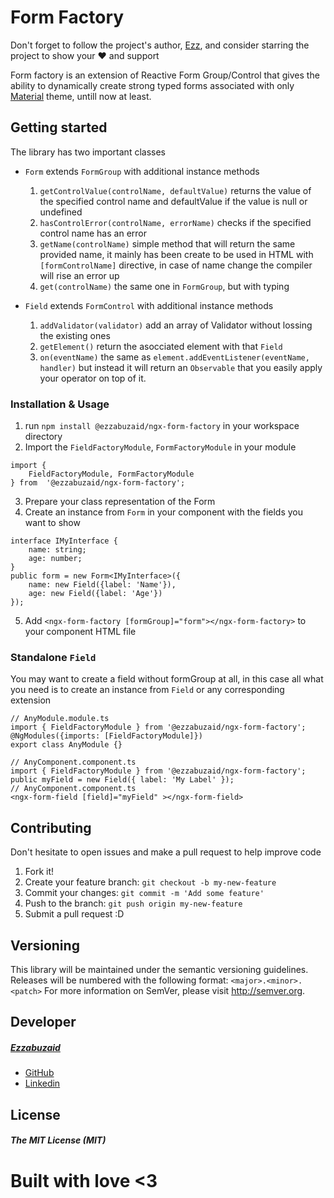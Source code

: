 # Form Factory

Don't forget to follow the project's author, [Ezz](https://github.com/ezzabuzaid), and consider starring the project to show your ❤️ and support

Form factory is an extension of Reactive Form Group/Control that gives the ability to dynamically create strong typed forms associated with only [Material](https://material.angular.io) theme, untill now at least.

## Getting started
The library has two important classes
* `Form` extends `FormGroup`  with additional instance methods
	1. `getControlValue(controlName, defaultValue)` returns the value of the specified control name and defaultValue if the value is null or undefined
	2. `hasControlError(controlName, errorName)` checks if the specified control name has an error
	3. `getName(controlName)` simple method that will return the same provided name, it mainly has been create to be used in HTML with `[formControlName]` directive, in case of name change the compiler will rise an error up
	4. `get(controlName)` the same one in `FormGroup`, but with typing
 
* `Field` extends `FormControl` with additional instance methods
	1. `addValidator(validator)` add an array of Validator without lossing the existing ones
	2. `getElement()` return the asocciated element with that `Field`
	3. `on(eventName)` the same as `element.addEventListener(eventName, handler)` but instead it will return an `Observable` that you easily apply your operator on top of it.

### Installation & Usage
1. run `npm install @ezzabuzaid/ngx-form-factory` in your workspace directory
2. Import the `FieldFactoryModule`, `FormFactoryModule` in your module
 ```
 import {
	 FieldFactoryModule, FormFactoryModule
 } from  '@ezzabuzaid/ngx-form-factory';
 ```
3. Prepare your class representation of the Form
4. Create an instance from `Form` in your component with the fields you want to show
```
interface IMyInterface {
	name: string;
	age: number;
}
public form = new Form<IMyInterface>({
	name: new Field({label: 'Name'}),
	age: new Field({label: 'Age'})
});
```
5. Add `<ngx-form-factory [formGroup]="form"></ngx-form-factory>`  to your component HTML file

### Standalone `Field`
You may want to create a field without formGroup at all, in this case all what you need is to create an instance from `Field` or any corresponding extension
```
// AnyModule.module.ts
import { FieldFactoryModule } from '@ezzabuzaid/ngx-form-factory';
@NgModules({imports: [FieldFactoryModule]})
export class AnyModule {}

// AnyComponent.component.ts
import { FieldFactoryModule } from '@ezzabuzaid/ngx-form-factory';
public myField = new Field({ label: 'My Label' });
// AnyComponent.component.ts
<ngx-form-field [field]="myField" ></ngx-form-field>
```


## Contributing
Don't hesitate to open issues and make a pull request to help improve code
1.  Fork it!
2.  Create your feature branch: `git checkout -b my-new-feature`
3.  Commit your changes: `git commit -m 'Add some feature'`
4.  Push to the branch: `git push origin my-new-feature`
5.  Submit a pull request :D
  
## Versioning

This library will be maintained under the semantic versioning guidelines.
Releases will be numbered with the following format:
`<major>.<minor>.<patch>`
For more information on SemVer, please visit http://semver.org.

## Developer
##### [Ezzabuzaid](mailto:ezzabuzaid@hotmail.com)
- [GitHub](https://github.com/ezzabuzaid)
- [Linkedin](https://www.linkedin.com/in/ezzabuzaid)

## License
##### The MIT License (MIT)

# Built with love <3
<!--stackedit_data:
eyJoaXN0b3J5IjpbMTYyMTQzMjk1LDU3NDEwMzc0LC0xNDUwND
Y5ODcyLC01ODc4NDY2NzIsLTE3MzM1NjAxODEsMjYxODYzNTE0
LDEwNjYwNTQ3NDIsNzE1OTQ4NjEwLC0xMzQwNzgxNjI5XX0=
-->